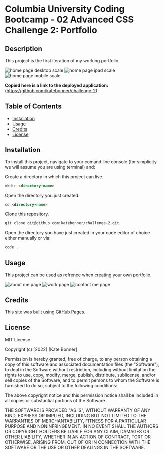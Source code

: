 # Columbia University Coding Bootcamp - 02 Advanced CSS Challenge 2: Portfolio

## Description

This project is the first iteration of my working portfolio.

![home page desktop scale](./README-images/home-desktop.png)
![home page ipad scale](./README-images/home-ipad.png)
![home page mobile scale](./README-images/home-mobile.png)



**Copied here is a link to the deployed application:**
(https://github.com/katebonner/challenge-2)


## Table of Contents 

* [Installation](#installation)
* [Usage](#usage)
* [Credits](#credits)
* [License](#license)


## Installation

To install this project, navigate to your comand line console (for simplicity we will assume you are using terminal) and:

Create a directory in which this project can live.
```md
mkdir <directory-name>
```
Open the directory you just created.
```md
cd <directory-name>
```
Clone this repository.
```md
git clone git@github.com:katebonner/challenge-2.git
```
Open the directory you have just created in your code editor of choice either manually or via:
```md
code .
```

## Usage

This project can be used as refrence when creating your own portfolio. 


![about me page](./README-images/about.png)
![work page](./README-images/work.png)
![contact me page](./README-images/contact.png)


## Credits

This site was built using [GitHub Pages](https://pages.github.com/).


## License

MIT License

Copyright (c) [2022] [Kate Bonner]

Permission is hereby granted, free of charge, to any person obtaining a copy
of this software and associated documentation files (the "Software"), to deal
in the Software without restriction, including without limitation the rights
to use, copy, modify, merge, publish, distribute, sublicense, and/or sell
copies of the Software, and to permit persons to whom the Software is
furnished to do so, subject to the following conditions:

The above copyright notice and this permission notice shall be included in all
copies or substantial portions of the Software.

THE SOFTWARE IS PROVIDED "AS IS", WITHOUT WARRANTY OF ANY KIND, EXPRESS OR
IMPLIED, INCLUDING BUT NOT LIMITED TO THE WARRANTIES OF MERCHANTABILITY,
FITNESS FOR A PARTICULAR PURPOSE AND NONINFRINGEMENT. IN NO EVENT SHALL THE
AUTHORS OR COPYRIGHT HOLDERS BE LIABLE FOR ANY CLAIM, DAMAGES OR OTHER
LIABILITY, WHETHER IN AN ACTION OF CONTRACT, TORT OR OTHERWISE, ARISING FROM,
OUT OF OR IN CONNECTION WITH THE SOFTWARE OR THE USE OR OTHER DEALINGS IN THE
SOFTWARE.


